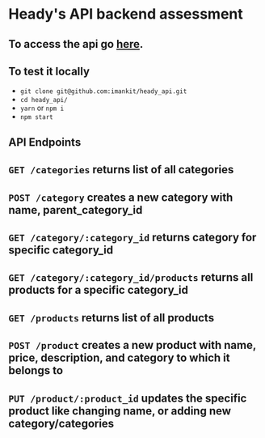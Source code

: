 # Heady's API backend assessment
## To access the api go [here](https://heady-backend-test.herokuapp.com/).

## To test it locally
- `git clone git@github.com:imankit/heady_api.git`
- `cd heady_api/`
- `yarn` or `npm i`
- `npm start`

## API Endpoints

`GET /categories` returns list of all categories
---
`POST /category` creates a new category with name, parent_category_id 
---
`GET /category/:category_id` returns category for specific category_id 
---
`GET /category/:category_id/products` returns all products for a specific category_id
---

`GET /products` returns list of all products
---

`POST /product` creates a new product with name, price, description, and category to which it belongs to
---
`PUT /product/:product_id` updates the specific product like changing name, or adding new category/categories
---




